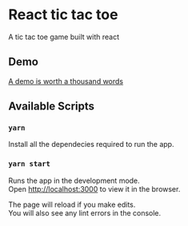 # React tic tac toe

A tic tac toe game built with react

## Demo

[A demo is worth a thousand words](https://imthiazsd.github.io/react-tic-tac-toe/)

## Available Scripts

### `yarn`

Install all the dependecies required to run the app.

### `yarn start`

Runs the app in the development mode.\
Open [http://localhost:3000](http://localhost:3000) to view it in the browser.

The page will reload if you make edits.\
You will also see any lint errors in the console.
